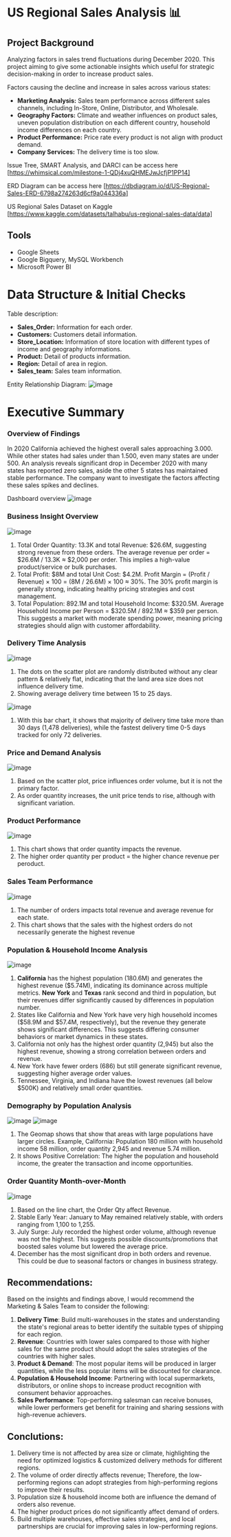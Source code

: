 # US Regional Sales Analysis 📊

## Project Background
Analyzing factors in sales trend fluctuations during December 2020. This project aiming to give some actionable insights which useful for strategic decision-making in order to increase product sales.

Factors causing the decline and increase in sales across various states:
- **Marketing Analysis:** Sales team performance across different sales channels, including In-Store, Online, Distributor, and Wholesale.
- **Geography Factors:** Climate and weather influences on product sales, uneven population distribution on each different country, household income differences on each country.
- **Product Performance:** Price rate every product is not align with product demand.
- **Company Services:** The delivery time is too slow.

Issue Tree, SMART Analysis, and DARCI can be access here [https://whimsical.com/milestone-1-QDj4xuQHMEJwJcfjP1PP14]

ERD Diagram can be access here [https://dbdiagram.io/d/US-Regional-Sales-ERD-6798a274263d6cf9a044336a]

US Regional Sales Dataset on Kaggle [https://www.kaggle.com/datasets/talhabu/us-regional-sales-data/data]

## Tools
- Google Sheets
- Google Bigquery, MySQL Workbench
- Microsoft Power BI

# Data Structure & Initial Checks
Table description:
- **Sales_Order:** Information for each order.
- **Customers:** Customers detail information.
- **Store_Location:** Information of store location with different types of income and geography informations.
- **Product:** Detail of products information.
- **Region:** Detail of area in region.
- **Sales_team:** Sales team information.

Entity Relationship Diagram:
![image](https://github.com/user-attachments/assets/018461e6-d047-46a6-85a5-84be46085ce4)


# Executive Summary
### Overview of Findings
In 2020 California achieved the highest overall sales approaching 3.000. While other states had sales under than 1.500, even many states  are under 500. An analysis reveals significant drop in December 2020 with many states has reported zero sales, aside the other 5 states has maintained stable performance. The company want to investigate the factors affecting these sales spikes and declines.

Dashboard overview 
![image](https://github.com/user-attachments/assets/3467e9c8-2942-4ead-9480-a8873168375c)

### Business Insight Overview
![image](https://github.com/user-attachments/assets/bc09705c-4dd1-46ed-bed6-ec91b211e841)
1. Total Order Quantity: 13.3K and total Revenue: $26.6M, suggesting strong revenue from these orders. The average revenue per order = $26.6M / 13.3K ≈ $2,000 per order. This implies a high-value product/service or bulk purchases.
2. Total Profit: $8M and total Unit Cost: $4.2M. Profit Margin = (Profit / Revenue) × 100 = (8M / 26.6M) × 100 ≈ 30%. The 30% profit margin is generally strong, indicating healthy pricing strategies and cost management.
3. Total Population: 892.1M and total Household Income: $320.5M. Average Household Income per Person = $320.5M / 892.1M ≈ $359 per person. This suggests a market with moderate spending power, meaning pricing strategies should align with customer affordability.

### Delivery Time Analysis
![image](https://github.com/user-attachments/assets/21496f9a-a737-4114-9682-b5e8e89e5871)
1. The dots on the scatter plot are randomly distributed without any clear pattern & relatively flat, indicating that the land area size does not influence delivery time.
2. Showing average delivery time between 15 to 25 days.

![image](https://github.com/user-attachments/assets/b11ede01-702b-425b-ab3e-b303cd4bf00d)
1. With this bar chart, it shows that majority of delivery time take more than 30 days (1,478 deliveries), while the fastest delivery time 0-5 days tracked for only 72 deliveries.

### Price and Demand Analysis
![image](https://github.com/user-attachments/assets/9ace2867-f76c-461c-9a2f-8ddebd7a6cb0)
1. Based on the scatter plot, price influences order volume, but it is not the primary factor.
2. As order quantity increases, the unit price tends to rise, although with significant variation.

### Product Performance
![image](https://github.com/user-attachments/assets/a4af3e5f-fdc3-41fe-8121-83e84410c7a2)
1. This chart shows that order quantity impacts the revenue. 
2. The higher order quantity per product = the higher chance revenue per peroduct.

### Sales Team Performance
![image](https://github.com/user-attachments/assets/5eee4bca-e1ed-4c4f-a65e-51b8f5cf51f9)
1. The number of orders impacts total revenue and average revenue for each state.
2. This chart shows that the sales with the highest orders do not necessarily generate the highest revenue

### Population & Household Income Analysis
![image](https://github.com/user-attachments/assets/7303cb2e-86bf-4961-988f-45c91094b1f8)
1. **California** has the highest population (180.6M) and generates the highest revenue ($5.74M), indicating its dominance across multiple metrics. **New York** and **Texas** rank second and third in population, but their revenues differ significantly caused by differences in population number.
2. States like California and New York have very high household incomes ($58.9M and $57.4M, respectively), but the revenue they generate shows significant differences. This suggests differing consumer behaviors or market dynamics in these states.
3. California not only has the highest order quantity (2,945) but also the highest revenue, showing a strong correlation between orders and revenue.
4. New York have fewer orders (686) but still generate significant revenue, suggesting higher average order values.
5. Tennessee, Virginia, and Indiana have the lowest revenues (all below $500K) and relatively small order quantities.

### Demography by Population Analysis
![image](https://github.com/user-attachments/assets/79950817-d98a-4e2e-a860-f85c22eb7e31)
![image](https://github.com/user-attachments/assets/3db909b0-a86e-4efd-a689-77e7c8e48c52)
1. The Geomap shows that show that areas with large populations have larger circles. Example, California: Population 180 million with household income 58 million, order quantity 2,945 and revenue 5.74 million.
2. It shows Positive Correlation: The higher the population and household income, the greater the transaction and income opportunities.

### Order Quantity Month-over-Month
![image](https://github.com/user-attachments/assets/8305901c-3242-4e62-ac87-156e51f00bae)
1. Based on the line chart, the Order Qty affect Revenue.
2. Stable Early Year: January to May remained relatively stable, with orders ranging from 1,100 to 1,255.
3. July Surge: July recorded the highest order volume, although revenue was not the highest. This suggests possible discounts/promotions that boosted sales volume but lowered the average price.
4. December has the most significant drop in both orders and revenue. This could be due to seasonal factors or changes in business strategy.


## Recommendations:
Based on the insights and findings above, I would recommend the Marketing & Sales Team to consider the following: 
1. **Delivery Time**: Build multi-warehouses in the states and understanding the state's regional areas to better identify the suitable types of shipping for each region.
2. **Revenue**: Countries with lower sales compared to those with higher sales for the same product should adopt the sales strategies of the countries with higher sales.
3. **Product & Demand**: The most popular items will be produced in larger quantities, while the less popular items will be discounted for clearance.
4. **Population & Household Income**: Partnering with local supermarkets, distributors, or online shops to increase product recognition with consument behavior approaches.
5. **Sales Performance**: Top-performing salesman can receive bonuses, while lower performers get benefit for training and sharing sessions with high-revenue achievers.


## Conclutions:
1. Delivery time is not affected by area size or climate, highlighting the need for optimized logistics & customized delivery methods for different regions.
2. The volume of order directly affects revenue; Therefore, the low-performing regions can adopt strategies from high-performing regions to improve their results.
3. Population size & household income both are influence  the demand of orders also revenue.
4. The higher product prices do not significantly affect demand of orders.
5. Build multiple warehouses, effective sales strategies, and local partnerships are crucial for improving sales in low-performing regions.
